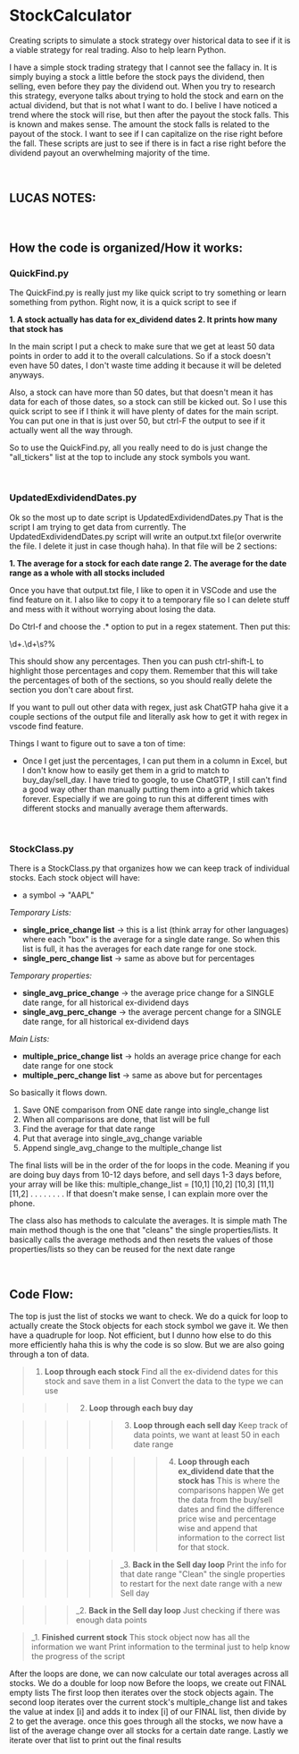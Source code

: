 
# StockCalculator

Creating scripts to simulate a stock strategy over historical data to see if it is a viable strategy for real trading. Also to help learn Python.

  

I have a simple stock trading strategy that I cannot see the fallacy in. It is simply buying a stock a little before the stock pays the dividend, then selling, even before they pay the dividend out. When you try to research this strategy, everyone talks about trying to hold the stock and earn on the actual dividend, but that is not what I want to do. I belive I have noticed a trend where the stock will rise, but then after the payout the stock falls. This is known and makes sense. The amount the stock falls is related to the payout of the stock. I want to see if I can capitalize on the rise right before the fall. These scripts are just to see if there is in fact a rise right before the dividend payout an overwhelming majority of the time.

  &nbsp;
  &nbsp;

## LUCAS NOTES:
&nbsp;
  ## How the code is organized/How it works:


### QuickFind.py

The QuickFind.py is really just my like quick script to try something or learn something from python. Right now, it is a quick script to see if

 **1. A stock actually has data for ex_dividend dates
 2. It prints how many that stock has**
  

In the main script I put a check to make sure that we get at least 50 data points in order to add it to the overall calculations. So if a stock doesn't even have 50 dates, I don't waste time adding it because it will be deleted anyways.

Also, a stock can have more than 50 dates, but that doesn't mean it has data for each of those dates, so a stock can still be kicked out. So I use this quick script to see if I think it will have plenty of dates for the main script. You can put one in that is just over 50, but ctrl-F the output to see if it actually went all the way through.

So to use the QuickFind.py, all you really need to do is just change the "all_tickers" list at the top to include any stock symbols you want.

  &nbsp;
  &nbsp;

### UpdatedExdividendDates.py

Ok so the most up to date script is UpdatedExdividendDates.py 
That is the script I am trying to get data from currently.
The UpdatedExdividendDates.py script will write an output.txt file(or overwrite the file. I delete it just in case though haha). In that file will be 2 sections:

  

 **1. The average for a stock for each date range
 2. The average for the date range as a whole with all stocks included**


  

Once you have that output.txt file, I like to open it in VSCode and use the find feature on it. I also like to copy it to a temporary file so I can delete stuff and mess with it without worrying about losing the data.

Do Ctrl-f and choose the .* option to put in a regex statement. Then put this:

  

\d+\.\d+\s?%

  

This should show any percentages. Then you can push ctrl-shift-L to highlight those percentages and copy them. Remember that this will take the percentages of both of the sections, so you should really delete the section you don't care about first.

If you want to pull out other data with regex, just ask ChatGTP haha give it a couple sections of the output file and literally ask how to get it with regex in vscode find feature.



Things I want to figure out to save a ton of time:

 - Once I get just the percentages, I can put them in a column in Excel, but I don't know how to easily get them in a grid to match to buy_day/sell_day. I have tried to google, to use ChatGTP, I still can't find a good way other than manually putting them into a grid which takes forever. Especially if we are going to run this at different times with different stocks and manually average them afterwards. 

&nbsp;
&nbsp;

### StockClass.py

There is a StockClass.py that organizes how we can keep track of individual stocks. Each stock object will have:

 - a symbol -> "AAPL"


*Temporary Lists:*
 - **single_price_change list** -> this is a list (think array for other languages) where each "box" is the average for a single date range. So when this list is full, it has the averages for each date range for one stock.
 - **single_perc_change list** -> same as above but for percentages
 
 *Temporary properties:*
 - **single_avg_price_change** -> the average price change for a SINGLE date range, for all historical ex-dividend days
 - **single_avg_perc_change** -> the average percent change for a SINGLE date range, for all historical ex-dividend days


*Main Lists:*

 - **multiple_price_change list**  -> holds an average price change for each date range for one stock
 - **multiple_perc_change list**  -> same as above but for percentages



So basically it flows down.

 1. Save ONE comparison from ONE date range into single_change list
 2. When all comparisons are done, that list will be full
 3. Find the average for that date range
 4. Put that average into single_avg_change variable
 5. Append single_avg_change to the multiple_change list

The final lists will be in the order of the for loops in the code. Meaning if you are doing buy days from 10-12 days before, and sell days 1-3 days before, your array will be like this:
multiple_change_list =  [10,1]  [10,2]  [10,3]  [11,1]  [11,2] . . . . . . . .
If that doesn't make sense, I can explain more over the phone. 

The class also has methods to calculate the averages. It is simple math
The main method though is the one that "cleans" the single properties/lists. It basically calls the average methods and then resets the values of those properties/lists so they can be reused for the next date range


&nbsp;
&nbsp;

## Code Flow:

The top is just the list of stocks we want to check.
We do a quick for loop to actually create the Stock objects for each stock symbol we gave it.
We then have a quadruple for loop. Not efficient, but I dunno how else to do this more efficiently haha this is why the code is so slow. But we are also going through a ton of data.

>1. **Loop through each stock**
	  Find all the ex-dividend dates for this stock and save them in a list
	  Convert the data to the type we can use
	 
>>>2. **Loop through each buy day**
	
>>>>>3. **Loop through each sell day**
			Keep track of data points, we want at least 50 in each date range
			
>>>>>>>4. **Loop through each ex_dividend date that the stock has**
			This is where the comparisons happen
			We get the data from the buy/sell dates and find the difference price wise and percentage wise and append that information to the correct list for that stock.
			
>>>>>_3. **Back in the Sell day loop**
			 Print the info for that date range
			 "Clean" the single properties to restart for the next date range with a new Sell day
			 
>>>_2. **Back in the Sell day loop**
	 Just checking if there was enough data points

>_1. **Finished current stock**
This stock object now has all the information we want
Print information to the terminal just to help know the progress of the script

After the loops are done, we can now calculate our total averages across all stocks.
We do a double for loop now
Before the loops, we create out FINAL empty lists
The first loop then iterates over the stock objects again.
The second loop iterates over the current stock's multiple_change list and takes the value at index [i] and adds it to index [i] of our FINAL list, then divide by 2 to get the average. 
once this goes through all the stocks, we now have a list of the average change over all stocks for a certain date range.
Lastly we iterate over that list to print out the final results
